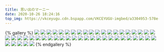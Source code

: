 ```yaml
---
title: 思い出のマーニー
date: 2020-10-26 18:24:16
top_img: https://vkceyugu.cdn.bspapp.com/VKCEYUGU-imgbed/a3304953-578e-4b66-afe0-18313a67781e.jpg
---
```

{% gallery %}
![](https://search.pstatic.net/common/?src=https://imgur.com/ReMEXLU)
![](https://search.pstatic.net/common/?src=https://imgur.com/1XXG5cR)
![](https://search.pstatic.net/common/?src=https://imgur.com/KCPW4iF)
![](https://search.pstatic.net/common/?src=https://imgur.com/W3V9BNe)
![](https://search.pstatic.net/common/?src=https://imgur.com/yjOSchu)
![](https://search.pstatic.net/common/?src=https://imgur.com/uwILeNf)
![](https://search.pstatic.net/common/?src=https://imgur.com/NvDE0t8)
![](https://search.pstatic.net/common/?src=https://imgur.com/RQRdcP8)
![](https://search.pstatic.net/common/?src=https://imgur.com/O2V3nmD)
![](https://search.pstatic.net/common/?src=https://imgur.com/qcIVL9U)
![](https://search.pstatic.net/common/?src=https://imgur.com/19wbUei)
![](https://search.pstatic.net/common/?src=https://imgur.com/G4TVhDf)
![](https://search.pstatic.net/common/?src=https://imgur.com/waiS5RZ)
![](https://search.pstatic.net/common/?src=https://imgur.com/rnp54oP)
![](https://search.pstatic.net/common/?src=https://imgur.com/ThPJmZ7)
![](https://search.pstatic.net/common/?src=https://imgur.com/JEtCu3j)
![](https://search.pstatic.net/common/?src=https://imgur.com/tmQ1KXC)
![](https://search.pstatic.net/common/?src=https://imgur.com/k7MokS6)
![](https://search.pstatic.net/common/?src=https://imgur.com/wpRDX5p)
![](https://search.pstatic.net/common/?src=https://imgur.com/CjVoslt)
![](https://search.pstatic.net/common/?src=https://imgur.com/6jtgIbF)
![](https://search.pstatic.net/common/?src=https://imgur.com/T8mvdbc)
![](https://search.pstatic.net/common/?src=https://imgur.com/QVp6lkT)
![](https://search.pstatic.net/common/?src=https://imgur.com/71lvjXV)
![](https://search.pstatic.net/common/?src=https://imgur.com/3OIGwpr)
![](https://search.pstatic.net/common/?src=https://imgur.com/ra49NMj)
![](https://search.pstatic.net/common/?src=https://imgur.com/SJ9XXS5)
![](https://search.pstatic.net/common/?src=https://imgur.com/GfOEW7S)
![](https://search.pstatic.net/common/?src=https://imgur.com/v6ZlA3K)
![](https://search.pstatic.net/common/?src=https://imgur.com/st2S5Ml)
![](https://search.pstatic.net/common/?src=https://imgur.com/qtgPifB)
![](https://search.pstatic.net/common/?src=https://imgur.com/dElVzLk)
![](https://search.pstatic.net/common/?src=https://imgur.com/bQ6kUY4)
![](https://search.pstatic.net/common/?src=https://imgur.com/aqayUul)
![](https://search.pstatic.net/common/?src=https://imgur.com/JpuroFS)
![](https://search.pstatic.net/common/?src=https://imgur.com/s3GhqLu)
![](https://search.pstatic.net/common/?src=https://imgur.com/zzpwaHC)
![](https://search.pstatic.net/common/?src=https://imgur.com/FSvhscz)
![](https://search.pstatic.net/common/?src=https://imgur.com/3vPpc2g)
![](https://search.pstatic.net/common/?src=https://imgur.com/zQFIwF2)
![](https://search.pstatic.net/common/?src=https://imgur.com/YDhpphj)
![](https://search.pstatic.net/common/?src=https://imgur.com/OxooQ19)
![](https://search.pstatic.net/common/?src=https://imgur.com/W1xq2sI)
![](https://search.pstatic.net/common/?src=https://imgur.com/kHduaaM)
![](https://search.pstatic.net/common/?src=https://imgur.com/vSKcGKt)
![](https://search.pstatic.net/common/?src=https://imgur.com/gXs5mRC)
![](https://search.pstatic.net/common/?src=https://imgur.com/MWBNA9n)
![](https://search.pstatic.net/common/?src=https://imgur.com/QJPfPSy)
![](https://search.pstatic.net/common/?src=https://imgur.com/JAZzyVc)
![](https://search.pstatic.net/common/?src=https://imgur.com/Ybi10nN)
{% endgallery %}